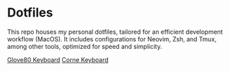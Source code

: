 # Dotfiles

This repo houses my personal dotfiles, tailored for an efficient development
workflow (MacOS). It includes configurations for Neovim, Zsh, and Tmux, among
other tools, optimized for speed and simplicity.

[Glove80 Keyboard](https://my.glove80.com/?ref=arslan.io#/layout/user/3dceb0a4-0058-4fe5-8cc5-740bbc8262f8)
[Corne Keyboard](https://github.com/gnohj/hypersonic-corne)
